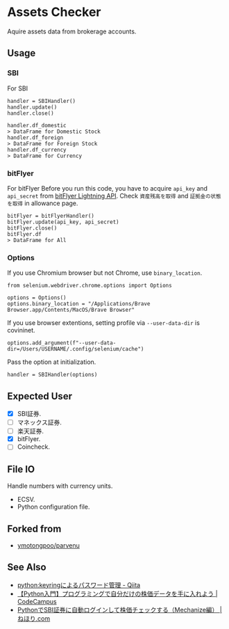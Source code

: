 # Assets Checker
Aquire assets data from brokerage accounts.

## Usage
### SBI
For SBI
```
handler = SBIHandler()
handler.update()
handler.close()

handler.df_domestic
> DataFrame for Domestic Stock
handler.df_foreign
> DataFrame for Foreign Stock
handler.df_currency
> DataFrame for Currency
```

### bitFlyer
For bitFlyer
Before you run this code, you have to acquire `api_key` and `api_secret` from [bitFlyer Lightning API](https://lightning.bitflyer.com/docs?lang=ja&_gl=1*t1rrjv*_ga*NzU1MzkzODkzLjE2NDg3OTU3MTg.*_ga_3VYMQNCVSM*MTY0OTc1Njc5OC40LjEuMTY0OTc1ODI0OS41MA..).
Check `資産残高を取得` and `証拠金の状態を取得` in allowance page.
```
bitFlyer = bitFlyerHandler()
bitFlyer.update(api_key, api_secret)
bitFlyer.close()
bitFlyer.df
> DataFrame for All
```

### Options
If you use Chromium browser but not Chrome, use `binary_location`.
```
from selenium.webdriver.chrome.options import Options

options = Options()
options.binary_location = "/Applications/Brave Browser.app/Contents/MacOS/Brave Browser"
```

If you use browser extentions, setting profile via `--user-data-dir` is covininet.
```
options.add_argument(f"--user-data-dir=/Users/USERNAME/.config/selenium/cache")
```

Pass the option at initialization.
```
handler = SBIHandler(options)
```

## Expected User
* [x] SBI証券.
* [ ] マネックス証券.
* [ ] 楽天証券.
* [x] bitFlyer.
* [ ] Coincheck.

## File IO
Handle numbers with currency units.

* ECSV.
* Python configuration file.

## Forked from
* [ymotongpoo/parvenu](https://github.com/ymotongpoo/parvenu)

## See Also
* [python:keyringによるパスワード管理 - Qiita](https://qiita.com/hidelafoglia/items/cf84870dd7939524e3e9)
* [【Python入門】プログラミングで自分だけの株価データを手に入れよう | CodeCampus](https://blog.codecamp.jp/programming-python-stockprice)
* [PythonでSBI証券に自動ログインして株価チェックする（Mechanize編） | ねほり.com](https://nehori.com/nikki/2020/08/25/post-18003/)

